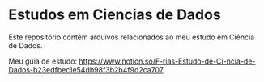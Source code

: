 # Estudos em Ciencias de Dados

Este repositório contém arquivos relacionados ao meu estudo em Ciência de Dados.

Meu guia de estudo: https://www.notion.so/F-rias-Estudo-de-Ci-ncia-de-Dados-b23edfbec1e54db98f3b2b4f9d2ca707